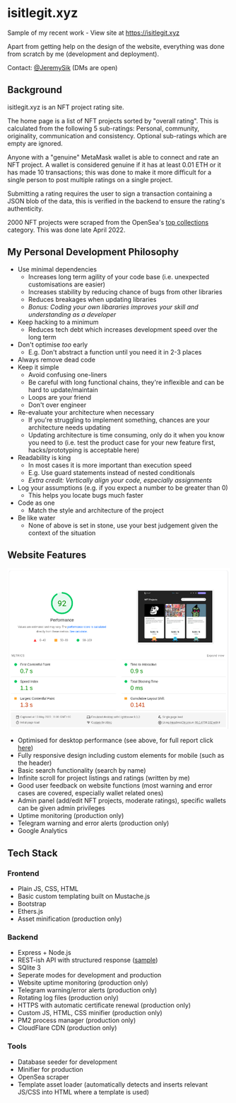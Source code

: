 # isitlegit.xyz
Sample of my recent work - View site at https://isitlegit.xyz

Apart from getting help on the design of the website, everything was done from scratch by me (development and deployment).

Contact: [@JeremySik](https://twitter.com/JeremySik) (DMs are open)

## Background
isitlegit.xyz is an NFT project rating site.

The home page is a list of NFT projects sorted by "overall rating". This is calculated from the following 5 sub-ratings: Personal, community, originality, communication and consistency. Optional sub-ratings which are empty are ignored.

Anyone with a "genuine" MetaMask wallet is able to connect and rate an NFT project. A wallet is considered genuine if it has at least 0.01 ETH or it has made 10 transactions; this was done to make it more difficult for a single person to post multiple ratings on a single project.

Submitting a rating requires the user to sign a transaction containing a JSON blob of the data, this is verified in the backend to ensure the rating's authenticity.

2000 NFT projects were scraped from the OpenSea's [top collections](https://opensea.io/explore-collections?tab=top) category. This was done late April 2022.

## My Personal Development Philosophy
- Use minimal dependencies
  - Increases long term agility of your code base (i.e. unexpected customisations are easier)
  - Increases stability by reducing chance of bugs from other libraries
  - Reduces breakages when updating libraries
  - *Bonus: Coding your own libararies improves your skill and understanding as a developer*
- Keep hacking to a minimum
  - Reduces tech debt which increases development speed over the long term
- Don't optimise *too* early
  - E.g. Don't abstract a function until you need it in 2-3 places
- Always remove dead code
- Keep it simple
  - Avoid confusing one-liners
  - Be careful with long functional chains, they're inflexible and can be hard to update/maintain
  - Loops are your friend
  - Don't over engineer
- Re-evaluate your architecture when necessary
  - If you're struggling to implement something, chances are your architecture needs updating
  - Updating architecture is time consuming, only do it when you know you need to (i.e. test the product case for your new feature first, hacks/prototyping is acceptable here)
- Readability is king
  - In most cases it is more important than execution speed
  - E.g. Use guard statements instead of nested conditionals
  - *Extra credit: Vertically align your code, especially assignments*
- Log your assumptions (e.g. if you expect a number to be greater than 0)
  - This helps you locate bugs much faster
- Code as one
  - Match the style and architecture of the project
- Be like water
  - None of above is set in stone, use your best judgement given the context of the situation 

## Website Features
![PageSpeed Desktop](/github/pageSpeedDesktop.png "PageSpeed Desktop")
- Optimised for desktop performance (see above, for full report click [here](https://pagespeed.web.dev/report?url=https%3A%2F%2Fisitlegit.xyz%2F&form_factor=desktop))
- Fully responsive design including custom elements for mobile (such as the header)
- Basic search functionality (search by name)
- Infinite scroll for project listings and ratings (written by me)
- Good user feedback on website functions (most warning and error cases are covered, especially wallet related ones)
- Admin panel (add/edit NFT projects, moderate ratings), specific wallets can be given admin privileges
- Uptime monitoring (production only)
- Telegram warning and error alerts (production only)
- Google Analytics

## Tech Stack
### Frontend
- Plain JS, CSS, HTML
- Basic custom templating built on Mustache.js
- Bootstrap
- Ethers.js
- Asset minification (production only)

### Backend
- Express + Node.js
- REST-ish API with structured response ([sample](https://isitlegit.xyz/v1/nft-project/e5a1b28e-7de1-40e7-83ba-1056a13e38f7))
- SQlite 3
- Seperate modes for development and production
- Website uptime monitoring (production only)
- Telegram warning/error alerts (production only)
- Rotating log files (production only)
- HTTPS with automatic certificate renewal (production only)
- Custom JS, HTML, CSS minifier (production only)
- PM2 process manager (production only)
- CloudFlare CDN (production only)

### Tools
- Database seeder for development
- Minifier for production
- OpenSea scraper
- Template asset loader (automatically detects and inserts relevant JS/CSS into HTML where a template is used)
